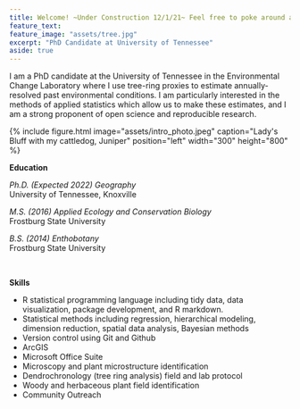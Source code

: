 ```yaml
---
title: Welcome! ~Under Construction 12/1/21~ Feel free to poke around and view my CV, lots more content on its way!
feature_text:
feature_image: "assets/tree.jpg"
excerpt: "PhD Candidate at University of Tennessee"
aside: true
---
```


I am a PhD candidate at the University of Tennessee in the Environmental Change Laboratory where I use tree-ring proxies to estimate annually-resolved past environmental conditions. I am particularly interested in the methods of applied statistics which allow us to make these estimates, and I am a strong proponent of open science and reproducible research.

{% include figure.html image="assets/intro_photo.jpeg" caption="Lady's Bluff with my cattledog, Juniper" position="left" width="300" height="800" %}

**Education**

*Ph.D. (Expected 2022) Geography*\
University of Tennessee, Knoxville

*M.S. (2016) Applied Ecology and Conservation Biology*\
Frostburg State University

*B.S. (2014) Enthobotany*\
Frostburg State University


&nbsp; 

**Skills**
-	R statistical programming language including tidy data, data visualization, package development, and R markdown.
-	Statistical methods including regression, hierarchical modeling, dimension reduction, spatial data analysis, Bayesian methods
- Version control using Git and Github
-	ArcGIS
-	Microsoft Office Suite
-	Microscopy and plant microstructure identification
-	Dendrochronology (tree ring analysis) field and lab protocol
-	Woody and herbaceous plant field identification
-	Community Outreach

